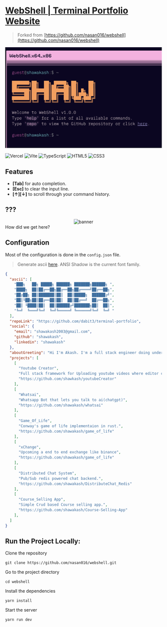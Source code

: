 # [WebShell | Terminal Portfolio Website](https://terminal.nader.codes/)

> Forked from [https://github.com/nasan016/webshell](https://github.com/nasan016/webshell)

![terminal.nader.codes](_terminal.png)

![Vercel](https://img.shields.io/badge/vercel-%23000000.svg?style=for-the-badge&logo=vercel&logoColor=white)
![Vite](https://img.shields.io/badge/vite-%23646CFF.svg?style=for-the-badge&logo=vite&logoColor=white)
![TypeScript](https://img.shields.io/badge/typescript-%23007ACC.svg?style=for-the-badge&logo=typescript&logoColor=white)
![HTML5](https://img.shields.io/badge/html5-%23E34F26.svg?style=for-the-badge&logo=html5&logoColor=white)
![CSS3](https://img.shields.io/badge/css3-%231572B6.svg?style=for-the-badge&logo=css3&logoColor=white)

## Features
* **[Tab]** for auto completion.
* **[Esc]** to clear the input line.
* **[↑][↓]** to scroll through your command history.

## ???
<div align="center">
  <img alt="banner" src="https://raw.githubusercontent.com/nasan016/webshell/main/res/secret.png">
</div>
How did we get here?

## Configuration

Most of the configuration is done in the `config.json` file.

> Generate ascii [here](https://patorjk.com/software/taag/). ANSI Shadow is the current font family.

```json
{
  "ascii": [
    "███╗   ██╗ █████╗ ██████╗ ███████╗██████╗ ",
    "████╗  ██║██╔══██╗██╔══██╗██╔════╝██╔══██╗",
    "██╔██╗ ██║███████║██║  ██║█████╗  ██████╔╝",
    "██║╚██╗██║██╔══██║██║  ██║██╔══╝  ██╔══██╗",
    "██║ ╚████║██║  ██║██████╔╝███████╗██║  ██║",
    "╚═╝  ╚═══╝╚═╝  ╚═╝╚═════╝ ╚══════╝╚═╝  ╚═╝ "
  ],
  "repoLink": "https://github.com/dabit3/terminal-portfolio",
  "social": {
    "email": "shawakash2003@gmail.com",
    "github": "shawakash",
    "linkedin": "shawakash"
  },
  "aboutGreeting": "Hi I'm Akash. I'm a full stack engineer doing undergrad in ECE.",
  "projects": [
    [
      "Youtube Creator",
      "Full stack framework for Uploading youtube videos where editor can edit which then could be published on providing authentication.",
      "https://github.com/shawkash/youtubeCreator"
    ],
    [
      "Whatsai",
      "Whatsapp Bot that lets you talk to ai(chatgpt)",
      "https://github.com/shawakash/whatsai"
    ],
    [
      "Game_Of_Life",
      "Conway's game of life implementaion in rust.",
      "https://github.com/shawakash/game_of_life"
    ],
    [
      "xChange",
      "Upcoming a end to end exchange like binance",
      "https://github.com/shawakash/game_of_life"
    ],
    [
      "Distributed Chat System",
      "Pub/Sub redis powered chat backend.",
      "https://github.com/shawakash/DistributeChat_Redis"
    ],
    [
      "Course_Selling App",
      "Simple Crud based Course selling app.",
      "https://github.com/shawakash/Course-Selling-App"
    ],
  ]
}
```

## Run the Project Locally:

Clone the repository
```shell
git clone https://github.com/nasan016/webshell.git
```
Go to the project directory
```shell
cd webshell
```
Install the dependencies
```shell
yarn install
```
Start the server
```shell
yarn run dev
```
